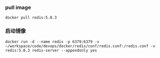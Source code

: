 ### pull image
```
docker pull redis:5.0.3
```

### 启动镜像
```
docker run -d --name redis -p 6379:6379 -v ~/workspace/code/devops/docker/redis/conf/redis.conf:/redis.conf -v redis:5.0.3 redis-server --appendonly yes
```

